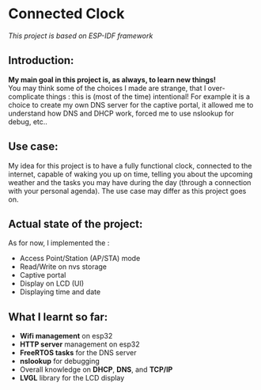 # Connected Clock

*This project is based on ESP-IDF framework*

## Introduction:
**My main goal in this project is, as always, to learn new things!**<br>
You may think some of the choices I made are strange, that I over-complicate things : this is (most of the time) intentional! For example it is a choice to create my own DNS server for the captive portal, it allowed me to understand how DNS and DHCP work, forced me to use nslookup for debug, etc..

## Use case:
My idea for this project is to have a fully functional clock, connected to the internet, capable of waking you up on time, telling you about the upcoming weather and the tasks you may have during the day (through a connection with your personal agenda).
The use case may differ as this project goes on.

## Actual state of the project:
As for now, I implemented the :
- Access Point/Station (AP/STA) mode
- Read/Write on nvs storage
- Captive portal
- Display on LCD (UI)
- Displaying time and date

## What I learnt so far:
- **Wifi management** on esp32
- **HTTP server** management on esp32
- **FreeRTOS tasks** for the DNS server
- **nslookup** for debugging
- Overall knowledge on **DHCP**, **DNS**, and **TCP/IP**
- **LVGL** library for the LCD display
